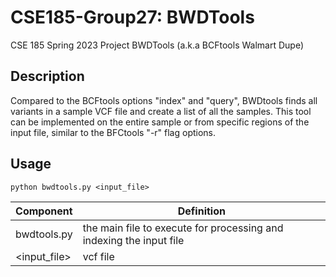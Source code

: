 # CSE185-Group27: BWDTools
CSE 185 Spring 2023 Project
BWDTools (a.k.a BCFtools Walmart Dupe)

## Description
Compared to the BCFtools options "index" and "query", BWDtools finds all variants in a sample VCF file and create a list of all the samples. This tool can be implemented on the entire sample or from specific regions of the input file, similar to the BFCtools "-r" flag options.

## Usage
`python bwdtools.py <input_file>`

Component | Definition 
 ------------ | ------------- 
bwdtools.py | the main file to execute for processing and indexing the input file
<input_file>  | vcf file
